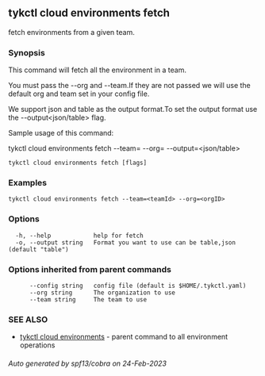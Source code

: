 ## tykctl cloud environments fetch

fetch environments from a given team.

### Synopsis


This command will fetch all the environment in a team.

You must pass the --org and --team.If they are not passed we will use the default org and team set in your config file.

We support json and table as the output format.To set the output format use the --output<json/table> flag.

Sample usage of this command:

tykctl cloud environments fetch --team=<teamId> --org=<orgID> --output=<json/table>


```
tykctl cloud environments fetch [flags]
```

### Examples

```
tykctl cloud environments fetch --team=<teamId> --org=<orgID>
```

### Options

```
  -h, --help            help for fetch
  -o, --output string   Format you want to use can be table,json (default "table")
```

### Options inherited from parent commands

```
      --config string   config file (default is $HOME/.tykctl.yaml)
      --org string      The organization to use
      --team string     The team to use
```

### SEE ALSO

* [tykctl cloud environments](tykctl_cloud_environments.md)	 - parent command to all environment operations

###### Auto generated by spf13/cobra on 24-Feb-2023
